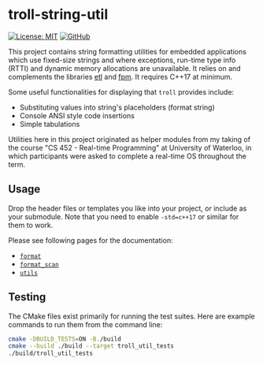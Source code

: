 # troll-string-util

[![License: MIT](https://img.shields.io/badge/License-MIT-blue?style=for-the-badge)](https://github.com/dearoneesama/troll-string-util/blob/main/LICENSE)
[![GitHub](https://img.shields.io/badge/GitHub-8A2BE2?style=for-the-badge&logo=github)](https://github.com/dearoneesama/troll-string-util)

This project contains string formatting utilities for embedded applications which use fixed-size strings and where exceptions, run-time type info (RTTI) and dynamic memory allocations are unavailable. It relies on and complements the libraries [etl](https://github.com/ETLCPP/etl) and [fpm](https://github.com/MikeLankamp/fpm). It requires C++17 at minimum.

Some useful functionalities for displaying that `troll` provides include:
* Substituting values into string's placeholders (format string)
* Console ANSI style code insertions
* Simple tabulations

Utilities here in this project originated as helper modules from my taking of the course "CS 452 - Real-time Programming" at University of Waterloo, in which participants were asked to complete a real-time OS throughout the term.

## Usage
Drop the header files or templates you like into your project, or include as your submodule. Note that you need to enable `-std=c++17` or similar for them to work.

Please see following pages for the documentation:

* [`format`](./docs/format.md)
* [`format_scan`](./docs/format_scan.md)
* [`utils`](./docs/utils.md)

## Testing
The CMake files exist primarily for running the test suites. Here are example commands to run them from the command line:

```bash
cmake -DBUILD_TESTS=ON -B./build
cmake --build ./build --target troll_util_tests
./build/troll_util_tests 
```
